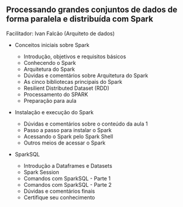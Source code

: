 ## Processando grandes conjuntos de dados de forma paralela e distribuída com Spark
Facilitador: Ivan Falcão (Arquiteto de dados)

* Conceitos iniciais sobre Spark 
  * Introdução, objetivos e requisitos básicos 
  * Conhecendo o Spark
  * Arquitetura do Spark
  * Dúvidas e comentários sobre Arquitetura do Spark
  * As cinco bibliotecas principais do Spark
  * Resilient Distributed Dataset (RDD)
  * Processamento do SPARK
  * Preparação para aula
  
  
* Instalação e execução do Spark
  * Dúvidas e comentários sobre o conteúdo da aula 1
  * Passo a passo para instalar o Spark
  * Acessando o Spark pelo Spark Shell
  * Outros meios de acessar o Spark
  
  
* SparkSQL 
  * Introdução a Dataframes e Datasets
  * Spark Session
  * Comandos com SparkSQL - Parte 1
  * Comandos com SparkSQL - Parte 2
  * Dúvidas e comentários finais
  * Certifique seu conhecimento
